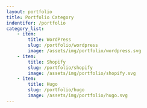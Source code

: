 ```yaml
---
layout: portfolio
title: Portfolio Category
indentifer: /portfolio
category_list:
    - item:
        title: WordPress
        slug: /portfolio/wordpress
        image: /assets/img/portfolio/wordpress.svg
    - item:
        title: Shopify
        slug: /portfolio/shopify
        image: /assets/img/portfolio/shopify.svg
    - item:
        title: Hugo
        slug: /portfolio/hugo
        image: /assets/img/portfolio/hugo.svg
---
```

